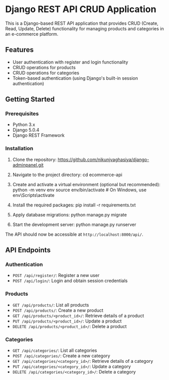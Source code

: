 # Django REST API CRUD Application

This is a Django-based REST API application that provides CRUD (Create, Read, Update, Delete) functionality for managing products and categories in an e-commerce platform.

## Features

- User authentication with register and login functionality
- CRUD operations for products
- CRUD operations for categories
- Token-based authentication (using Django's built-in session authentication)

## Getting Started

### Prerequisites

- Python 3.x
- Django 5.0.4
- Django REST Framework

### Installation

1. Clone the repository: 
https://github.com/nikunjvaghasiya/django-adminpanel.git
2. Navigate to the project directory: 
cd ecommerce-api
3. Create and activate a virtual environment (optional but recommended):
python -m venv env
source env/bin/activate  # On Windows, use env\Scripts\activate

4. Install the required packages:
pip install -r requirements.txt
5. Apply database migrations:
python manage.py migrate
6. Start the development server:
python manage.py runserver


The API should now be accessible at `http://localhost:8000/api/`.

## API Endpoints

### Authentication

- `POST /api/register/`: Register a new user
- `POST /api/login/`: Login and obtain session credentials

### Products

- `GET /api/products/`: List all products
- `POST /api/products/`: Create a new product
- `GET /api/products/<product_id>/`: Retrieve details of a product
- `PUT /api/products/<product_id>/`: Update a product
- `DELETE /api/products/<product_id>/`: Delete a product

### Categories

- `GET /api/categories/`: List all categories
- `POST /api/categories/`: Create a new category
- `GET /api/categories/<category_id>/`: Retrieve details of a category
- `PUT /api/categories/<category_id>/`: Update a category
- `DELETE /api/categories/<category_id>/`: Delete a category
